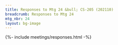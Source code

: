 ```yaml
---
title: Responses to Mtg 24 &bull; CS-205 (202110)
breadcrumb: Responses to Mtg 24
mtg_nbr: 24
layout: bg-image
---
```


{%- include meetings/responses.html -%}
